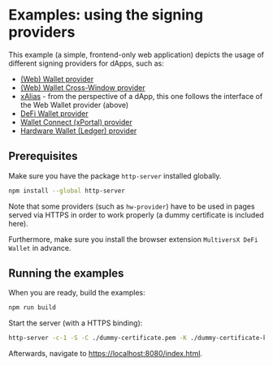 # Examples: using the signing providers

This example (a simple, frontend-only web application) depicts the usage of different signing providers for dApps, such as:

- [(Web) Wallet provider](https://github.com/multiversx/mx-sdk-js-web-wallet-provider)
- [(Web) Wallet Cross-Window provider](@multiversx/sdk-web-wallet-cross-window-provider)
- [xAlias](https://github.com/multiversx/mx-sdk-js-web-wallet-provider) - from the perspective of a dApp, this one follows the interface of the Web Wallet provider (above)
- [DeFi Wallet provider](https://github.com/multiversx/mx-sdk-js-extension-provider)
- [Wallet Connect (xPortal) provider](https://github.com/multiversx/mx-sdk-js-wallet-connect-provider)
- [Hardware Wallet (Ledger) provider](https://github.com/multiversx/mx-sdk-js-hw-provider)

## Prerequisites

Make sure you have the package `http-server` installed globally.

```bash
npm install --global http-server
```

Note that some providers (such as `hw-provider`) have to be used in pages served via HTTPS in order to work properly (a dummy certificate is included here).

Furthermore, make sure you install the browser extension `MultiversX DeFi Wallet` in advance.

## Running the examples

When you are ready, build the examples:

```bash
npm run build
```

Start the server (with a HTTPS binding):

```bash
http-server -c-1 -S -C ./dummy-certificate.pem -K ./dummy-certificate-key.pem --port=8080
```

Afterwards, navigate to [https://localhost:8080/index.html](https://localhost:8080/index.html).
